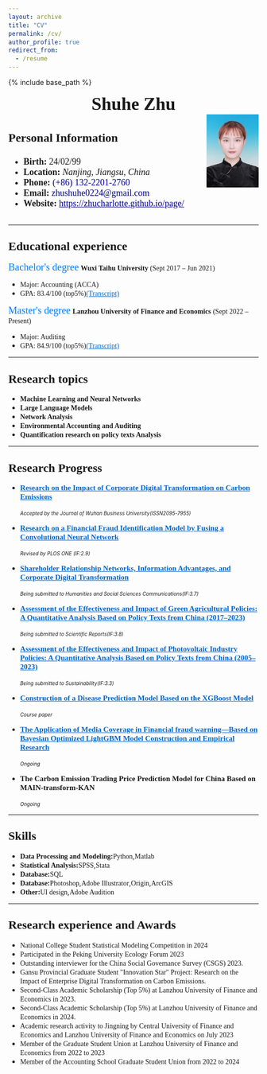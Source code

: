 ```yaml
---
layout: archive
title: "CV"
permalink: /cv/
author_profile: true
redirect_from:
  - /resume
---
```


{% include base_path %}
<div style="text-align: center;">
  <span style="font-size: 36px; font-family: Times New Roman; font-weight: bold;">Shuhe Zhu</span>
</div>

<div style="display: flex; justify-content: space-between; align-items: flex-start;">
  <div style="font-size: 18px; font-family: Times New Roman;">
    <h3 style="font-size: 24px;font-family: Times New Roman;">Personal Information</h3>
    <ul>
      <li><strong>Birth:</strong> 24/02/99</li>
      <li><strong>Location:</strong> <em>Nanjing, Jiangsu, China</em></li>
      <li><strong>Phone:</strong> <span style="color: #00008B;">(+86) 132-2201-2760</span></li>
      <li><strong>Email:</strong> <span style="color: #00008B;">zhushuhe0224@gmail.com</span></li>
      <li><strong>Website:</strong> <a href="https://zhucharlotte.github.io/page/" style="color: #00008B;">https://zhucharlotte.github.io/page/</a></li>
    </ul>
  </div> 
    <img src="../images/zhushuhe.jpg" alt="Your Image Description" style="max-width: 105px; height: auto;">
  </div>

---
## <span style="font-size: 24px; font-family: Times New Roman;">Educational experience</span>
<span style="font-size: 20px;color: #007BFF; font-family: Georgia;">Bachelor's degree</span>
**<span style="font-family: Georgia;">Wuxi Taihu University</span>**<span style="font-family: Georgia;"> (Sept 2017 – Jun 2021)</span><br>
* <span style="font-family: Georgia;">Major: Accounting (ACCA)</span><br>
* <span style="font-family: Georgia;">GPA: 83.4/100 (top5%)<a href="https://zhucharlotte.github.io/page//files/WG.pdf" style="color: #0066cc">(Transcript)</a></span><br>

<span style="font-size: 20px;color: #007BFF; font-family: Georgia;">Master's degree</span>
**<span style="font-family: Georgia;">Lanzhou University of Finance and Economics</span>** <span style="font-family: Georgia;">(Sept 2022 – Present)</span><br>
* <span style="font-family: Georgia;">Major: Auditing</span><br>
* <span style="font-family: Georgia;">GPA: 84.9/100 (top5%)<a href="https://zhucharlotte.github.io/page//files/LG.pdf" style="color: #0066cc">(Transcript)</a></span>

---

## <span style="font-size: 24px; font-family:  Times New Roman;">Research topics</span>
- **<span style="font-family: Georgia;">Machine Learning and Neural Networks</span>**<span style="font-family: Georgia;">
- **<span style="font-family: Georgia;">Large Language Models</span>** <span style="font-family: Georgia;">
- **<span style="font-family: Georgia;">Network Analysis</span>**<span style="font-family: Georgia;">
- **<span style="font-family: Georgia;">Environmental Accounting and Auditing</span>**<span style="font-family: Georgia;">
- **<span style="font-family: Georgia;">Quantification research on policy texts Analysis</span>**<span style="font-family: Georgia;">

---

## <span style="font-size: 24px;font-family: Times New Roman;">Research Progress</span>
- <span style="font-size: 15px;font-family: Georgia;"><b><a href="https://zhucharlotte.github.io/page//_talks/Carbon_Emissions.html" style="color: #0066cc">Research on the Impact of Corporate Digital Transformation on Carbon Emissions</a></b></span></h2>
   <p><em><span style="font-size: 10px">Accepted by the Journal of Wuhan Business University(ISSN2095-7955)</em></p>
- <span style="font-size: 15px;font-family: Georgia;"><b><a href="https://zhucharlotte.github.io/page//_talks/CNN.html"  style="color: #0066cc">Research on a Financial Fraud Identification Model by Fusing a Convolutional Neural Network</a></b></span></h2>
  <p><em><span style="font-size: 10px">Revised by PLOS ONE</a> (IF:2.9)</em></p>
- <span style="font-size: 15px;font-family: Georgia;"><b><a href="https://zhucharlotte.github.io/page//_talks/Networks.html" style="color: #0066cc">Shareholder Relationship Networks, Information Advantages, and Corporate Digital Transformation</a></b></span></h2>
   <p><em><span style="font-size: 10px">Being submitted to Humanities and Social Sciences Communications</a>(IF:3.7)</em></p>
  
- <span style="font-size: 15px;font-family: Georgia;"><b><a href="https://zhucharlotte.github.io/page//_talks/Green_Agricultural.html" style="color: #0066cc">Assessment of the Effectiveness and Impact of Green Agricultural Policies: A Quantitative Analysis Based on Policy Texts from China (2017–2023)</a></b></span></h2>
   <p><em><span style="font-size: 10px">Being submitted to Scientific Reports</a>(IF:3.8)</em></p>
- <span style="font-size: 15px;font-family: Georgia;"><b><a href="https://zhucharlotte.github.io/page//_talks/Photovoltaic.html" style="color: #0066cc">Assessment of the Effectiveness and Impact of Photovoltaic Industry Policies: A Quantitative Analysis Based on Policy Texts from China (2005–2023)</a></b></span></h2>
   <p><em><span style="font-size: 10px">Being submitted to Sustainability</a>(IF:3.3) </em></p>
- <span style="font-size: 15px;font-family: Georgia;"><b><a href="https://zhucharlotte.github.io/page//_talks/XGBoost.html" style="color: #0066cc">Construction of a Disease Prediction Model Based on the XGBoost Model</a></b></span></h2>
   <p><em><span style="font-size: 10px">Course paper</em></p> 
- <span style="font-size: 15px;font-family: Georgia;"><b><a href="https://zhucharlotte.github.io/page//_talks/LightGBM.html" style="color: #0066cc">The Application of  Media Coverage in Financial fraud warning—Based on Bayesian Optimized LightGBM Model Construction and Empirical Research</a></b></span></h2>
   <p><em><span style="font-size: 10px">Ongoing</em></p>
- <span style="font-size: 15px;font-family: Georgia;"><b>The Carbon Emission Trading Price Prediction Model for China Based on MAIN-transform-KAN</b></span></h2>
   <p><em><span style="font-size: 10px">Ongoing</em></p>

---
## <span style="font-size: 24px; font-family: Times New Roman;">Skills</span>
* **<span style="font-family: Georgia;">Data Processing and Modeling</span>:**<span style="font-family: Georgia;">Python</span>,<span style="font-family: Georgia;">Matlab</span>
* **<span style="font-family: Georgia;">Statistical Analysis:</span>**<span style="font-family: Georgia;">SPSS</span>,<span style="font-family: Georgia;">Stata</span>
* **<span style="font-family: Georgia;">Database</span>:**<span style="font-family: Georgia;">SQL</span>
* **<span style="font-family: Georgia;">Database</span>:**<span style="font-family: Georgia;">Photoshop</span>,<span style="font-family: Georgia;">Adobe Illustrator</span>,<span style="font-family: Georgia;">Origin</span>,<span style="font-family: Georgia;">ArcGIS</span>
* **<span style="font-family: Georgia;">Other</span>:**<span style="font-family: Georgia;">UI design</span>,<span style="font-family: Georgia;">Adobe Audition</span>

---

## <span style="font-size: 24px; font-family: Times New Roman;">Research  experience and Awards</span>
* <span style="font-family: Georgia;">National College Student Statistical Modeling Competition in 2024</span>
* <span style="font-family: Georgia;">Participated in the Peking University Ecology Forum 2023</span>
* <span style="font-family: Georgia;">Outstanding interviewer for the China Social Governance Survey (CSGS) 2023.</span>
* <span style="font-family: Georgia;">Gansu Provincial Graduate Student "Innovation Star" Project: Research on the Impact of Enterprise Digital Transformation on Carbon Emissions.</span>
* <span style="font-family: Georgia;">Second-Class Academic Scholarship (Top 5%) at Lanzhou University of Finance and Economics in 2023.</span>
* <span style="font-family: Georgia;">Second-Class Academic Scholarship (Top 5%) at Lanzhou University of Finance and Economics in 2024.</span>
* <span style="font-family: Georgia;">Academic research activity to Jingning by Central University of Finance and Economics and Lanzhou University of Finance and Economics on July 2023</span>
* <span style="font-family: Georgia;">Member of the Graduate Student Union at Lanzhou University of Finance and Economics from 2022 to 2023</span>
* <span style="font-family: Georgia;">Member of the Accounting School Graduate Student Union from 2022 to 2024</span>



